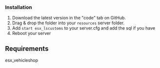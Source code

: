 ### Installation
1) Download the latest version in the "code" tab on GitHub.
2) Drag & drop the folder into your `resources` server folder.
4) Add `start esx_lscustoms` to your server.cfg and add the sql if you have
5) Reboot your server

## Requirements

esx_vehicleshop